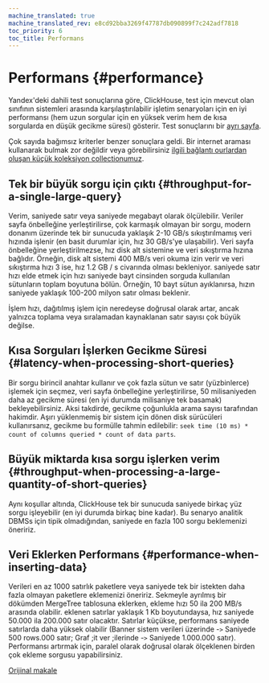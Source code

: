 ```yaml
---
machine_translated: true
machine_translated_rev: e8cd92bba3269f47787db090899f7c242adf7818
toc_priority: 6
toc_title: Performans
---
```


# Performans {#performance}

Yandex'deki dahili test sonuçlarına göre, ClickHouse, test için mevcut olan sınıfının sistemleri arasında karşılaştırılabilir işletim senaryoları için en iyi performansı (hem uzun sorgular için en yüksek verim hem de kısa sorgularda en düşük gecikme süresi) gösterir. Test sonuçlarını bir [ayrı sayfa](https://clickhouse.tech/benchmark.html).

Çok sayıda bağımsız kriterler benzer sonuçlara geldi. Bir internet araması kullanarak bulmak zor değildir veya görebilirsiniz [ilgili bağlantı ourlardan oluşan küçük koleksiyon collectionumuz](https://clickhouse.tech/#independent-benchmarks).

## Tek bir büyük sorgu için çıktı {#throughput-for-a-single-large-query}

Verim, saniyede satır veya saniyede megabayt olarak ölçülebilir. Veriler sayfa önbelleğine yerleştirilirse, çok karmaşık olmayan bir sorgu, modern donanım üzerinde tek bir sunucuda yaklaşık 2-10 GB/s sıkıştırılmamış veri hızında işlenir (en basit durumlar için, hız 30 GB/s'ye ulaşabilir). Veri sayfa önbelleğine yerleştirilmezse, hız disk alt sistemine ve veri sıkıştırma hızına bağlıdır. Örneğin, disk alt sistemi 400 MB/s veri okuma izin verir ve veri sıkıştırma hızı 3 ise, hız 1.2 GB / s civarında olması bekleniyor. saniyede satır hızı elde etmek için hızı saniyede bayt cinsinden sorguda kullanılan sütunların toplam boyutuna bölün. Örneğin, 10 bayt sütun ayıklanırsa, hızın saniyede yaklaşık 100-200 milyon satır olması beklenir.

İşlem hızı, dağıtılmış işlem için neredeyse doğrusal olarak artar, ancak yalnızca toplama veya sıralamadan kaynaklanan satır sayısı çok büyük değilse.

## Kısa Sorguları İşlerken Gecikme Süresi {#latency-when-processing-short-queries}

Bir sorgu birincil anahtar kullanır ve çok fazla sütun ve satır (yüzbinlerce) işlemek için seçmez, veri sayfa önbelleğine yerleştirilirse, 50 milisaniyeden daha az gecikme süresi (en iyi durumda milisaniye tek basamak) bekleyebilirsiniz. Aksi takdirde, gecikme çoğunlukla arama sayısı tarafından hakimdir. Aşırı yüklenmemiş bir sistem için dönen disk sürücüleri kullanırsanız, gecikme bu formülle tahmin edilebilir: `seek time (10 ms) * count of columns queried * count of data parts`.

## Büyük miktarda kısa sorgu işlerken verim {#throughput-when-processing-a-large-quantity-of-short-queries}

Aynı koşullar altında, ClickHouse tek bir sunucuda saniyede birkaç yüz sorgu işleyebilir (en iyi durumda birkaç bine kadar). Bu senaryo analitik DBMSs için tipik olmadığından, saniyede en fazla 100 sorgu beklemenizi öneririz.

## Veri Eklerken Performans {#performance-when-inserting-data}

Verileri en az 1000 satırlık paketlere veya saniyede tek bir istekten daha fazla olmayan paketlere eklemenizi öneririz. Sekmeyle ayrılmış bir dökümden MergeTree tablosuna eklerken, ekleme hızı 50 ila 200 MB/s arasında olabilir. eklenen satırlar yaklaşık 1 Kb boyutundaysa, hız saniyede 50.000 ila 200.000 satır olacaktır. Satırlar küçükse, performans saniyede satırlarda daha yüksek olabilir (Banner sistem verileri üzerinde -`>` Saniyede 500 rows.000 satır; Graf ;it ver ;ilerinde -`>` Saniyede 1.000.000 satır). Performansı artırmak için, paralel olarak doğrusal olarak ölçeklenen birden çok ekleme sorgusu yapabilirsiniz.

[Orijinal makale](https://clickhouse.tech/docs/en/introduction/performance/) <!--hide-->
